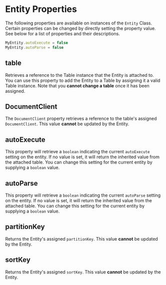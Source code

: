 # Entity Properties

The following properties are available on instances of the `Entity` Class. Certain properties can be changed by directly setting the property value. See below for a list of properties and their descriptions.

```javascript
MyEntity.autoExecute = false
MyEntity.autoParse = false
```

## table

Retrieves a reference to the Table instance that the Entity is attached to. You can use this property to add the Entity to a Table by assigning it a valid Table instance. Note that you **cannot change a table** once it has been assigned.

## DocumentClient

The `DocumentClient` property retrieves a reference to the table's assigned `DocumentClient`. This value **cannot** be updated by the Entity.

## autoExecute

This property will retrieve a `boolean` indicating the current `autoExecute` setting on the entity. If no value is set, it will return the inherited value from the attached table. You can change this setting for the current entity by supplying a `boolean` value.

## autoParse

This property will retrieve a `boolean` indicating the current `autoParse` setting on the entity. If no value is set, it will return the inherited value from the attached table. You can change this setting for the current entity by supplying a `boolean` value.

## partitionKey

Returns the Entity's assigned `partitionKey`. This value **cannot** be updated by the Entity.

## sortKey

Returns the Entity's assigned `sortKey`. This value **cannot** be updated by the Entity.
